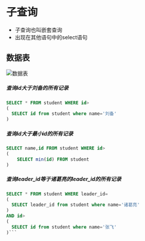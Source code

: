 # 子查询
  - 子查询也叫嵌套查询
  - 出现在其他语句中的select语句
## 数据表
  ![数据表](/img/sql-zilianjie.png)

##### 查询id大于刘备的所有记录
```sql
SELECT * FROM student WHERE id>
(
  SELECT id from student where name='刘备'
)
```
##### 查询id大于最小id的所有记录
```sql
SELECT name,id FROM student WHERE id>
(
    SELECT min(id) FROM student
)
```
##### 查询leader_id等于诸葛亮的leader_id的所有记录
```sql
SELECT * FROM student WHERE leader_id=
(
  SELECT leader_id from student where name='诸葛亮'
)
AND id>
(
  SELECT id from student where name='张飞'
)```